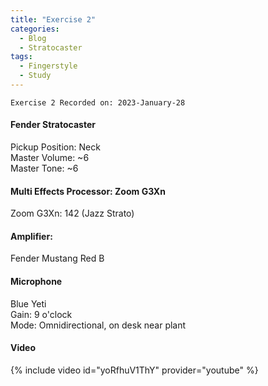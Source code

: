 ```yaml
---
title: "Exercise 2"
categories:
  - Blog
  - Stratocaster
tags:
  - Fingerstyle
  - Study
---
```

`Exercise 2 Recorded on: 2023-January-28`

#### Fender Stratocaster  
Pickup Position: Neck     
Master Volume: ~6      
Master Tone: ~6

#### Multi Effects Processor: Zoom G3Xn
Zoom G3Xn: 142 (Jazz Strato)

#### Amplifier: 
Fender Mustang Red B

#### Microphone  
Blue Yeti   
Gain: 9 o'clock   
Mode: Omnidirectional, on desk near plant


#### Video
{% include video id="yoRfhuV1ThY" provider="youtube" %}
